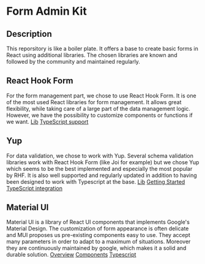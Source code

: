 # Form Admin Kit

## Description

This reporsitory is like a boiler plate. It offers a base to create basic forms in React using additional libraries.
The chosen libraries are known and followed by the community and maintained regularly.

## React Hook Form

For the form management part, we chose to use React Hook Form. It is one of the most used React libraries for form management. It allows great flexibility, while taking care of a large part of the data management logic. However, we have the possibility to customize components or functions if we want.
[Lib](https://react-hook-form.com/)
[TypeScript support](https://react-hook-form.com/ts#UseFormProps)

## Yup

For data validation, we chose to work with Yup. Several schema validation libraries work with React Hook Form (like Joi for example) but we chose Yup which seems to be the best implemented and especially the most popular by RHF. It is also well supported and regularly updated in addition to having been designed to work with Typescript at the base.
[Lib](https://www.npmjs.com/package/yup?activeTab=readme)
[Getting Started](https://github.com/jquense/yup#getting-started)
[TypeScript integration](https://github.com/jquense/yup#typescript-integration)

## Material UI

Material UI is a library of React UI components that implements Google's Material Design. The customization of form appearance is often delicate and MUI proposes us pre-existing components easy to use. They accept many parameters in order to adapt to a maximum of situations. Moreover they are continuously maintained by google, which makes it a solid and durable solution.
[Overview](https://mui.com/material-ui/getting-started/overview/)
[Components](https://mui.com/material-ui/customization/theme-components/)
[Typescript](https://mui.com/material-ui/guides/typescript/#main-content)
